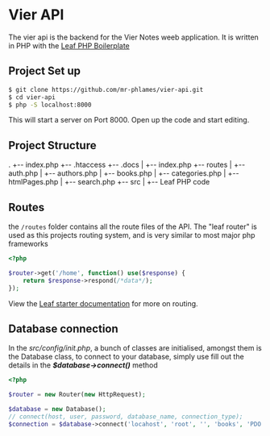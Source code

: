 # Vier API

The vier api is the backend for the Vier Notes weeb application. It is written in PHP with the [Leaf PHP Boilerplate](https://github.com/mr-phlames/leaf-php-boilerplate)

## Project Set up

```bash
$ git clone https://github.com/mr-phlames/vier-api.git
$ cd vier-api
$ php -S localhost:8000
```

This will start a server on Port 8000. Open up the code and start editing.

## Project Structure

.
+-- index.php
+-- .htaccess
+-- .docs
|   +-- index.php
+-- routes
|   +-- auth.php
|   +-- authors.php
|   +-- books.php
|   +-- categories.php
|   +-- htmlPages.php
|   +-- search.php
+-- src
|   +-- Leaf PHP code


## Routes

the `/routes` folder contains all the route files of the API. The "leaf router" is used as this projects routing system, and is very similar to most major php frameworks 

```php
<?php

$router->get('/home', function() use($response) {
	return $response->respond(/*data*/);
});
```

View the [Leaf starter documentation](https://github.com/mr-phlames/leaf-php-boilerplate) for more on routing.



## Database connection

In the _src/config/init.php_, a bunch of classes are initialised, amongst them is the Database class, to connect to your database, simply use fill out the details in the **_$database->connect()_** method

```php
<?php

$router = new Router(new HttpRequest);

$database = new Database();
// connect(host, user, password, database_name, connection_type); 
$connection = $database->connect('locahost', 'root', '', 'books', 'PDO');
```

